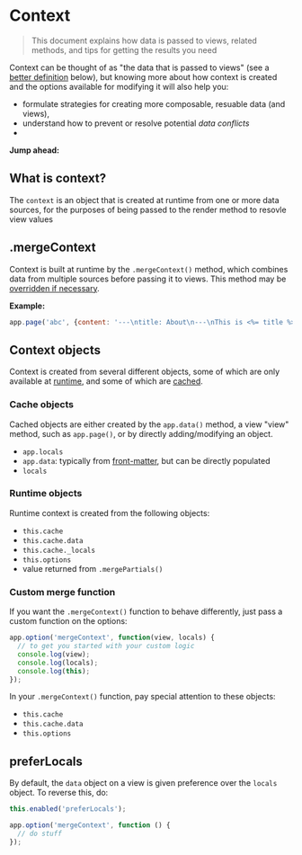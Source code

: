 # Context

> This document explains how data is passed to views, related methods, and tips for getting the results you need

Context can be thought of as "the data that is passed to views" (see a [better definition](#what-is-context) below), but knowing more about how context is created and the options available for modifying it will also help you:

- formulate strategies for creating more composable, resuable data (and views),
- understand how to prevent or resolve potential _data conflicts_
-

**Jump ahead:**

<!-- toc -->

## What is context?

The `context` is an object that is created at runtime from one or more data sources, for the purposes of being passed to the render method to resovle view values

## .mergeContext

Context is built at runtime by the `.mergeContext()` method, which combines data from multiple sources before passing it to views. This method may be [overridden if necessary](#custom-merge-function).

**Example:**

```js
app.page('abc', {content: '---\ntitle: About\n---\nThis is <%= title %>.' }, {title: 'Home'});
```


## Context objects

Context is created from several different objects, some of which are only available at [runtime](#runtime-objects), and some of which are [cached](#cached-objects).


### Cache objects

Cached objects are either created by the `app.data()` method, a view "view" method, such as `app.page()`, or by directly adding/modifying an object.

  - `app.locals`
  - `app.data`: typically from [front-matter](), but can be directly populated
  - `locals`


### Runtime objects

Runtime context is created from the following objects:


  - `this.cache`
  - `this.cache.data`
  - `this.cache._locals`
  - `this.options`
  - value returned from `.mergePartials()`


### Custom merge function

If you want the `.mergeContext()` function to behave differently, just pass a custom function on the options:

```js
app.option('mergeContext', function(view, locals) {
  // to get you started with your custom logic
  console.log(view);
  console.log(locals);
  console.log(this);
});
```

In your `.mergeContext()` function, pay special attention to these objects:

  - `this.cache`
  - `this.cache.data`
  - `this.options`


## preferLocals

By default, the `data` object on a view is given preference over the `locals` object. To reverse this, do:

```js
this.enabled('preferLocals');
```


```js
app.option('mergeContext', function () {
  // do stuff
});
```
